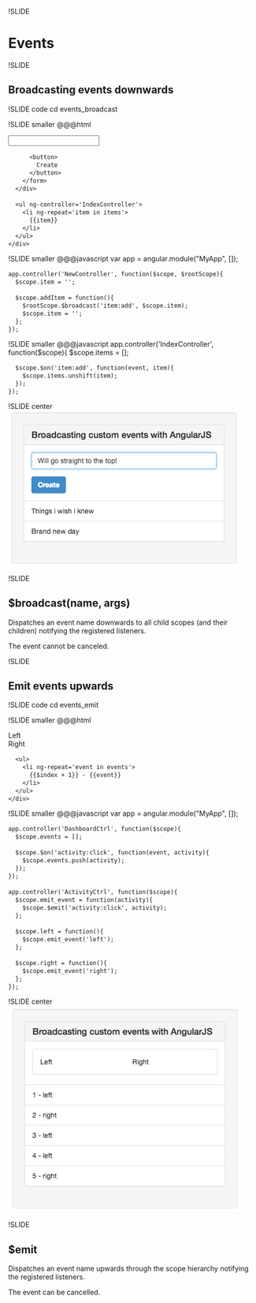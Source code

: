!SLIDE
# Events #

!SLIDE
## Broadcasting events downwards ##

!SLIDE code
cd events_broadcast

!SLIDE smaller
    @@@html
    <body ng-app='MyApp'>
      <div ng-controller='NewController'>
        <form ng-submit='addItem()'>
          <input type='text' ng-model='item'>

          <button>
            Create
          </button>
        </form>
      </div>

      <ul ng-controller='IndexController'>
        <li ng-repeat='item in items'>
          {{item}}
        </li>
      </ul>
    </div>
  </body>

!SLIDE smaller
    @@@javascript
    var app = angular.module("MyApp", []);

    app.controller('NewController', function($scope, $rootScope){
      $scope.item = '';

      $scope.addItem = function(){
        $rootScope.$broadcast('item:add', $scope.item);
        $scope.item = '';
      };
    });

!SLIDE smaller
    @@@javascript
    app.controller('IndexController', function($scope){
      $scope.items = [];

      $scope.$on('item:add', function(event, item){
        $scope.items.unshift(item);
      });
    });

!SLIDE center
![broadcast event](broadcast_event.png)

!SLIDE
## $broadcast(name, args) ##
Dispatches an event name downwards to all child scopes (and their children) notifying the registered listeners.

The event cannot be canceled.

!SLIDE
## Emit events upwards ##

!SLIDE code
cd events_emit

!SLIDE smaller
    @@@html
    <div ng-controller='DashboardCtrl'>
      <div ng-controller='ActivityCtrl'>
        <div>
          <div ng-click='left()'>
            Left
          </div>
          <div ng-click='right()'>
            Right
          </div>
        </div>
      </div>

      <ul>
        <li ng-repeat='event in events'>
          {{$index + 1}} - {{event}}
        </li>
      </ul>
    </div>

!SLIDE smaller
    @@@javascript
    var app = angular.module("MyApp", []);

    app.controller('DashboardCtrl', function($scope){
      $scope.events = [];

      $scope.$on('activity:click', function(event, activity){
        $scope.events.push(activity);
      });
    });

    app.controller('ActivityCtrl', function($scope){
      $scope.emit_event = function(activity){
        $scope.$emit('activity:click', activity);
      };

      $scope.left = function(){
        $scope.emit_event('left');
      };

      $scope.right = function(){
        $scope.emit_event('right');
      };
    });

!SLIDE center
![emit event](emit_event.png)

!SLIDE
## $emit ##
Dispatches an event name upwards through the scope hierarchy notifying the registered listeners.

The event can be cancelled.
